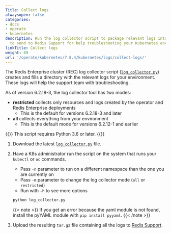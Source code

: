 ```yaml
---
Title: Collect logs
alwaysopen: false
categories:
- docs
- operate
- kubernetes
description: Run the log collector script to package relevant logs into a tar.gz file
  to send to Redis Support for help troubleshooting your Kubernetes environment.
linkTitle: Collect logs
weight: 89
url: '/operate/kubernetes/7.8.4/kubernetes/logs/collect-logs/'
---
```


The Redis Enterprise cluster (REC) log collector script ([`log_collector.py`](https://github.com/RedisLabs/redis-enterprise-k8s-docs/blob/master/log_collector/log_collector.py)) creates and fills a directory with the relevant logs for your environment. These logs will help the support team with troubleshooting.

As of version 6.2.18-3, the log collector tool has two modes:

- **restricted** collects only resources and logs created by the operator and Redis Enterprise deployments
  - This is the default for versions 6.2.18-3 and later
- **all** collects everything from your environment
  - This is the default mode for versions 6.2.12-1 and earlier

{{<note>}} This script requires Python 3.6 or later. {{</note>}}

1. Download the latest [`log_collector.py`](https://github.com/RedisLabs/redis-enterprise-k8s-docs/blob/master/log_collector/log_collector.py) file.

1. Have a K8s administrator run the script on the system that runs your `kubectl` or `oc` commands.
    - Pass `-n` parameter to run on a different namespace than the one you are currently on
    - Pass `-m` parameter to change the log collector mode (`all` or `restricted`)
    - Run with `-h` to see more options

    ```bash
    python log_collector.py 
    ```

   {{< note >}} If you get an error because the yaml module is not found, install the pyYAML module with `pip install pyyaml`.
  {{< /note >}}



1. Upload the resulting `tar.gz` file containing all the logs to [Redis Support](https://support.redislabs.com/).
